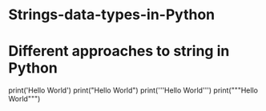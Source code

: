# Strings-data-types-in-Python
# Different approaches to string in Python
print('Hello World')
print("Hello World")
print('''Hello World''')
print("""Hello World""")
